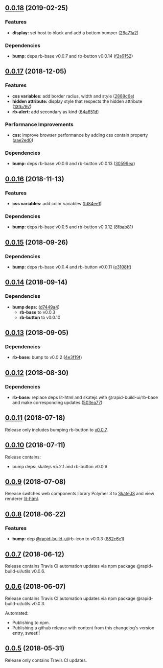 ## [0.0.18](https://github.com/rapid-build-ui/rb-alert/compare/v0.0.17...v0.0.18) (2019-02-25)


### Features

* **display:** set host to block and add a bottom bumper ([26a71a2](https://github.com/rapid-build-ui/rb-alert/commit/26a71a2))


### Dependencies

* **bump:** deps rb-base v0.0.7 and rb-button v0.0.14 ([f2a9152](https://github.com/rapid-build-ui/rb-alert/commit/f2a9152))



## [0.0.17](https://github.com/rapid-build-ui/rb-alert/compare/v0.0.16...v0.0.17) (2018-12-05)


### Features

* **css variables:** add border radius, width and style ([2888c6e](https://github.com/rapid-build-ui/rb-alert/commit/2888c6e))
* **hidden attribute:** display style that respects the hidden attribute ([13fb797](https://github.com/rapid-build-ui/rb-alert/commit/13fb797))
* **rb-alert:** add secondary as kind ([64a651d](https://github.com/rapid-build-ui/rb-alert/commit/64a651d))


### Performance Improvements

* **css:** improve browser performance by adding css contain property ([aae2ed0](https://github.com/rapid-build-ui/rb-alert/commit/aae2ed0))


### Dependencies

* **bump:** deps rb-base v0.0.6 and rb-button v0.0.13 ([30599ea](https://github.com/rapid-build-ui/rb-alert/commit/30599ea))



## [0.0.16](https://github.com/rapid-build-ui/rb-alert/compare/v0.0.15...v0.0.16) (2018-11-13)


### Features

* **css variables:** add color variables ([fd84ee1](https://github.com/rapid-build-ui/rb-alert/commit/fd84ee1))


### Dependencies

* **bump:** deps rb-base v0.0.5 and rb-button v0.0.12 ([8fbab81](https://github.com/rapid-build-ui/rb-alert/commit/8fbab81))



## [0.0.15](https://github.com/rapid-build-ui/rb-alert/compare/v0.0.14...v0.0.15) (2018-09-26)


### Dependencies

* **bump:** deps rb-base v0.0.4 and rb-button v0.0.11 ([e3108ff](https://github.com/rapid-build-ui/rb-alert/commit/e3108ff))



## [0.0.14](https://github.com/rapid-build-ui/rb-alert/compare/v0.0.13...v0.0.14) (2018-09-14)


### Dependencies

* **bump deps:** ([d7449a4](https://github.com/rapid-build-ui/rb-alert/commit/d7449a4))
	* **rb-base** to v0.0.3
	* **rb-button** to v0.0.10



## [0.0.13](https://github.com/rapid-build-ui/rb-alert/compare/v0.0.12...v0.0.13) (2018-09-05)


### Dependencies

* **rb-base:** bump to v0.0.2 ([4e3f19f](https://github.com/rapid-build-ui/rb-alert/commit/4e3f19f))



## [0.0.12](https://github.com/rapid-build-ui/rb-alert/compare/v0.0.11...v0.0.12) (2018-08-30)


### Dependencies

* **rb-base:** replace deps lit-html and skatejs with @rapid-build-ui/rb-base and make corresponding updates ([503ea77](https://github.com/rapid-build-ui/rb-alert/commit/503ea77))



## [0.0.11](https://github.com/rapid-build-ui/rb-alert/compare/v0.0.10...v0.0.11) (2018-07-18)


Release only includes bumping rb-button to [v0.0.7](https://git.io/fNZJu).



## [0.0.10](https://github.com/rapid-build-ui/rb-alert/compare/v0.0.9...v0.0.10) (2018-07-11)


Release contains:
* bump deps: skatejs v5.2.1 and rb-button v0.0.6



## [0.0.9](https://github.com/rapid-build-ui/rb-alert/compare/v0.0.8...v0.0.9) (2018-07-08)


Release switches web components library Polymer 3 to [SkateJS](http://skatejs.netlify.com/) and view renderer [lit-html](https://polymer.github.io/lit-html/).



## [0.0.8](https://github.com/rapid-build-ui/rb-alert/compare/v0.0.7...v0.0.8) (2018-06-22)


### Features

* **bump:** dep [@rapid-build-ui](https://github.com/rapid-build-ui)/rb-icon to v0.0.3 ([882c6c1](https://github.com/rapid-build-ui/rb-alert/commit/882c6c1))



## [0.0.7](https://github.com/rapid-build-ui/rb-alert/compare/v0.0.6...v0.0.7) (2018-06-12)


Release contains Travis CI automation updates via npm package @rapid-build-ui/utils v0.0.6.



## [0.0.6](https://github.com/rapid-build-ui/rb-alert/compare/v0.0.5...v0.0.6) (2018-06-07)


Release contains Travis CI automation updates via npm package @rapid-build-ui/utils v0.0.3.

Automated:
* Publishing to npm.
* Publishing a github release with content from this changelog's version entry, sweet!!



## [0.0.5](https://github.com/rapid-build-ui/rb-alert/compare/v0.0.4...v0.0.5) (2018-05-31)


Release only contains Travis CI updates.


